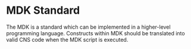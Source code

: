 # MDK Standard

The MDK is a standard which can be implemented in a higher-level programming language. Constructs within MDK should be translated into valid CNS code when the MDK script is executed.